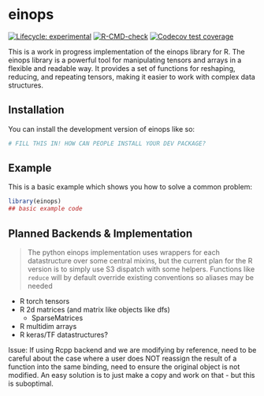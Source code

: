 # einops

<!-- badges: start -->
[![Lifecycle: experimental](https://img.shields.io/badge/lifecycle-experimental-orange.svg)](https://lifecycle.r-lib.org/articles/stages.html#experimental)
[![R-CMD-check](https://github.com/Qile0317/einops/actions/workflows/R-CMD-check.yaml/badge.svg)](https://github.com/Qile0317/einops/actions/workflows/R-CMD-check.yaml)
[![Codecov test coverage](https://codecov.io/gh/Qile0317/einops/graph/badge.svg)](https://app.codecov.io/gh/Qile0317/einops)
<!-- badges: end -->

This is a work in progress implementation of the einops library for R. The einops library is a powerful tool for manipulating tensors and arrays in a flexible and readable way. It provides a set of functions for reshaping, reducing, and repeating tensors, making it easier to work with complex data structures.

## Installation

You can install the development version of einops like so:

``` r
# FILL THIS IN! HOW CAN PEOPLE INSTALL YOUR DEV PACKAGE?
```

## Example

This is a basic example which shows you how to solve a common problem:

``` r
library(einops)
## basic example code
```

## Planned Backends & Implementation

> The python einops implementation uses wrappers for each datastructure over some central mixins, but the current plan for the R version is to simply use S3 dispatch with some helpers. Functions like `reduce` will by default override existing conventions so aliases may be needed

- R torch tensors
- R 2d matrices (and matrix like objects like dfs)
    - SparseMatrices
- R multidim arrays
- R keras/TF datastructures?

Issue: If using Rcpp backend and we are modifying by reference, need to be careful about the case where a user does NOT reassign the result of a function into the same binding, need to ensure the original object is not modified. An easy solution is to just make a copy and work on that - but this is suboptimal.
